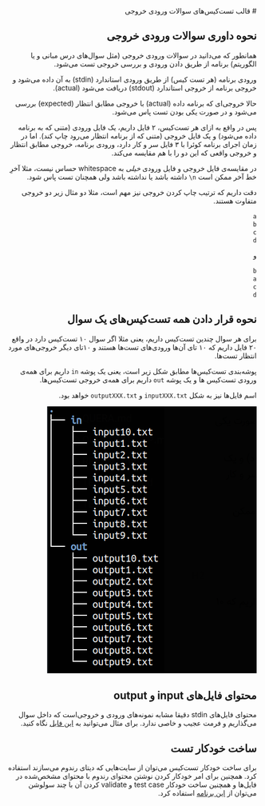 <div dir="rtl">
# قالب تست‌کیس‌های سوالات ورودی خروجی



## نحوه داوری سوالات ورودی خروجی

همانطور که می‌دانید در سوالات ورودی خروجی (مثل سوال‌های درس مبانی و یا الگوریتم) برنامه از طریق دادن ورودی و بررسی خروجی تست می‌شود. 

ورودی برنامه (هر تست کیس) از طریق ورودی استاندارد (stdin) به آن داده می‌شود و خروجی برنامه از خروجی استاندارد (stdout) دریافت می‌شود (actual).

حالا خروجی‌ای که برنامه داده (actual) با خروجی مطابق انتظار (expected) بررسی می‌شود و در صورت یکی بودن تست پاس می‌شود. 

پس در واقع به ازای هر تست‌کیس، ۲ فایل داریم، یک فایل ورودی (متنی که به برنامه داده می‌شود) و یک فایل خروجی (متنی که از برنامه انتظار می‌رود چاپ کند). اما در زمان اجرای برنامه کوئرا با ۳ فایل سر و کار دارد، ورودی برنامه، خروجی مطابق انتظار و خروجی واقعی که این دو را با هم مقایسه می‌کند.

در مقایسه‌ی فایل خروجی و فایل ورودی *خیلی* به whitespace حساس نیست، مثلا آخرِ خط آخر ممکن است `n\` داشته‌ باشد یا نداشته باشد ولی همچنان تست پاس شود. 



دقت داریم که ترتیب چاپ کردن خروجی نیز مهم است، مثلا دو مثال زیر دو خروجی متفاوت هستند.

```
a
b
c
d
```

و

```
b
a
c
d
```





## نحوه قرار دادن همه تست‌کیس‌های یک سوال

برای هر سوال چندین تست‌کیس داریم، یعنی مثلا اگر سوال ۱۰ تست‌‌کیس دارد در واقع ۲۰ فایل داریم که ۱۰ تای آن‌ها ورودی‌های تست‌ها هستند و ۱۰تای دیگر خروجی‌های مورد انتظار تست‌ها.

پوشه‌بندی تست‌کیس‌ها مطابق شکل زیر است، یعنی یک پوشه `in` داریم برای همه‌ی ورودی تست‌کیس ها و یک پوشه `out` داریم برای همه‌ی خروجی تست‌کیس‌ها.

اسم فایل‌ها نیز به شکل `inputXXX.txt` و `outputXXX.txt‍` خواهد بود. 

![testase_folder](../../images/testase_folder.png)





## محتوای فایل‌های input و output

محتوای فایل‌‌های stdin دقیقا مشابه نمونه‌های ورودی و خروجی‌است که داخل سوال می‌گذاریم و فرمت عجیب و خاصی ندارد. برای مثال می‌توانید به [این فایل](../../images/tests.zip) نگاه کنید.



## ساخت خودکار تست

برای ساخت خودکار تست‌کیس می‌توان از سایت‌هایی که دیتای رندوم می‌سازند استفاده کرد. همچنین برای امر خودکار کردن نوشتن محتوای رندوم با محتوای مشخص‌شده در فایل‌ها و همچنین ساخت خودکار test case و validate کردن آن با چند سولوشن می‌توان از [این برنامه](https://github.com/rsharifnasab/ta_utils/tree/master/test_case_generator) استفاده کرد. 

</div>
